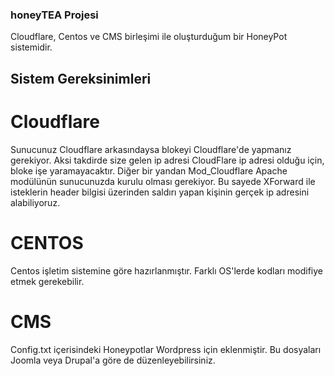### honeyTEA Projesi
Cloudflare, Centos ve CMS birleşimi ile oluşturduğum bir HoneyPot sistemidir. 

## Sistem Gereksinimleri

# Cloudflare 
Sunucunuz Cloudflare arkasındaysa blokeyi Cloudflare'de yapmanız gerekiyor. Aksi takdirde size gelen ip adresi CloudFlare ip adresi olduğu için, bloke işe yaramayacaktır. Diğer bir yandan Mod_Cloudflare Apache modülünün sunucunuzda kurulu olması gerekiyor. Bu sayede XForward ile isteklerin header bilgisi üzerinden saldırı yapan kişinin gerçek ip adresini alabiliyoruz. 

# CENTOS
Centos işletim sistemine göre hazırlanmıştır. Farklı OS'lerde kodları modifiye etmek gerekebilir.

# CMS
Config.txt içerisindeki Honeypotlar Wordpress için eklenmiştir. Bu dosyaları Joomla veya Drupal'a göre de düzenleyebilirsiniz.

